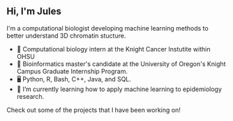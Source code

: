 ## Hi, I'm Jules

I'm a computational biologist developing machine learning methods to better understand 3D chromatin stucture.

- 🔬 Computational biology intern at the Knight Cancer Instutite within OHSU
- 🧬 Bioinformatics master's candidate at the University of Oregon's Knight Campus Graduate Internship Program.
- 🖥️ Python, R, Bash, C++, Java, and SQL.
- 🧠 I’m currently learning how to apply machine learning to epidemiology research.

Check out some of the projects that I have been working on!




<!--
**julhays/julhays** is a ✨ _special_ ✨ repository because its `README.md` (this file) appears on your GitHub profile.

Here are some ideas to get you started:

- 🔭 I’m currently working on ...
- 🌱 I’m currently learning ...
- 👯 I’m looking to collaborate on ...
- 🤔 I’m looking for help with ...
- 💬 Ask me about ...
- 📫 How to reach me: ...
- 😄 Pronouns: ...
- ⚡ Fun fact: ...
-->
